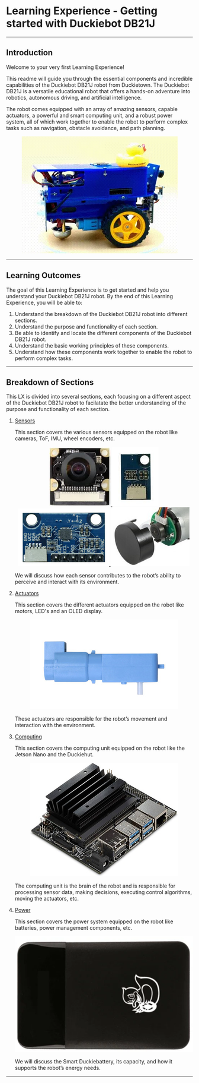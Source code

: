 # Learning Experience - Getting started with Duckiebot DB21J

---

## Introduction

Welcome to your very first Learning Experience!

This readme will guide you through the essential components and incredible capabilities of the Duckiebot DB21J robot from Duckietown.
The Duckiebot DB21J is a versatile educational robot that offers a hands-on adventure into robotics, autonomous driving, and artificial intelligence.

The robot comes equipped with an array of amazing sensors, capable actuators, a powerful and smart computing unit, and a robust power system, all of which work together to enable the robot to perform complex tasks such as navigation, obstacle avoidance, and path planning.

<div align="center">
<img src="images/DB21J4_turning.webp" alt="Rotating Duckiebot DB21J">
</div>

---

## Learning Outcomes

The goal of this Learning Experience is to get started and help you understand your Duckiebot DB21J robot.
By the end of this Learning Experience, you will be able to:

1. Understand the breakdown of the Duckiebot DB21J robot into different sections.
2. Understand the purpose and functionality of each section.
3. Be able to identify and locate the different components of the Duckiebot DB21J robot.
4. Understand the basic working principles of these components.
5. Understand how these components work together to enable the robot to perform complex tasks.

---

## Breakdown of Sections

This LX is divided into several sections, each focusing on a different aspect of the Duckiebot DB21J robot to facilatate the better understanding of the purpose and functionality of each section.

1. [Sensors](sensors.md)

    This section covers the various sensors equipped on the robot like cameras, ToF, IMU, wheel encoders, etc.

    <div id="sensor_icons" align="center">
    <a href="sensors.md#camera">
        <img src="images/camera.jpg" alt="Camera" title="Camera">
    </a>
    <a href="sensors.md#tof-sensor">
        <img src="images/tof.jpg" alt="ToF Sensor" title="ToF Sensor">
    </a>
    <a href="sensors.md#imu">
        <img src="images/imu.png" alt="IMU" title="IMU">
    </a>
    <a href="sensors.md#encoders">
        <img src="images/encoder.jpg" alt="Encoders" title="Encoders">
    </a>
    </div>
    
    We will discuss how each sensor contributes to the robot’s ability to perceive and interact with its environment.

2. [Actuators](actuators.md)

    This section covers the different actuators equipped on the robot like motors, LED's and an OLED display.

    <div id="actuator_icons" align="center">
    <a href="actuators.md#motors">
        <img src="images/motor.jpg" alt="Motor" title="Motor">
    </a>
    </div>
    
    These actuators are responsible for the robot’s movement and interaction with the environment.

3. [Computing](computing.md)

    This section covers the computing unit equipped on the robot like the Jetson Nano and the Duckiehut.

    <div id="computing_icons" align="center">
    <a href="computing.md#jetson-nano">
        <img src="images/jetson_nano.jpg" alt="Jetson Nano" title="Jetson Nano">
    </a>
    </div>
    
    The computing unit is the brain of the robot and is responsible for processing sensor data, making decisions, executing control algorithms, moving the actuators, etc.

4. [Power](power.md)

    This section covers the power system equipped on the robot like batteries, power management components, etc.

    <div id="power_icons" align="center">
    <a href="power.md#duckiebattery">
        <img src="images/duckiebattery.jpg" alt="DuckieBattery" title="DuckieBattery">
    </a>
    </div>
    
    We will discuss the Smart Duckiebattery, its capacity, and how it supports the robot’s energy needs.

---
